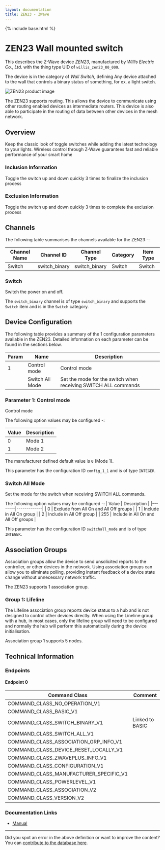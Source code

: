 ```yaml
---
layout: documentation
title: ZEN23 - ZWave
---
```


{% include base.html %}

# ZEN23 Wall mounted switch
This describes the Z-Wave device *ZEN23*, manufactured by *Willis Electric Co., Ltd.* with the thing type UID of ```willis_zen23_00_000```.

The device is in the category of *Wall Switch*, defining Any device attached to the wall that controls a binary status of something, for ex. a light switch.

![ZEN23 product image](https://opensmarthouse.org/zwavedatabase/539/image/)


The ZEN23 supports routing. This allows the device to communicate using other routing enabled devices as intermediate routers.  This device is also able to participate in the routing of data between other devices in the mesh network.

## Overview

Keep the classic look of toggle switches while adding the latest technology to your lights. Wireless control through Z-Wave guarantees fast and reliable performance of your smart home

### Inclusion Information

Toggle the switch up and down quickly 3 times to finalize the inclusion process

### Exclusion Information

Toggle the switch up and down quickly 3 times to complete the exclusion process

## Channels

The following table summarises the channels available for the ZEN23 -:

| Channel Name | Channel ID | Channel Type | Category | Item Type |
|--------------|------------|--------------|----------|-----------|
| Switch | switch_binary | switch_binary | Switch | Switch | 

### Switch
Switch the power on and off.

The ```switch_binary``` channel is of type ```switch_binary``` and supports the ```Switch``` item and is in the ```Switch``` category.



## Device Configuration

The following table provides a summary of the 1 configuration parameters available in the ZEN23.
Detailed information on each parameter can be found in the sections below.

| Param | Name  | Description |
|-------|-------|-------------|
| 1 | Control mode | Control mode |
|  | Switch All Mode | Set the mode for the switch when receiving SWITCH ALL commands |

### Parameter 1: Control mode

Control mode

The following option values may be configured -:

| Value  | Description |
|--------|-------------|
| 0 | Mode 1 |
| 1 | Mode 2 |

The manufacturer defined default value is ```0``` (Mode 1).

This parameter has the configuration ID ```config_1_1``` and is of type ```INTEGER```.

### Switch All Mode

Set the mode for the switch when receiving SWITCH ALL commands.

The following option values may be configured -:
| Value  | Description |
|--------|-------------|
| 0 | Exclude from All On and All Off groups |
| 1 | Include in All On group |
| 2 | Include in All Off group |
| 255 | Include in All On and All Off groups |

This parameter has the configuration ID ```switchall_mode``` and is of type ```INTEGER```.


## Association Groups

Association groups allow the device to send unsolicited reports to the controller, or other devices in the network. Using association groups can allow you to eliminate polling, providing instant feedback of a device state change without unnecessary network traffic.

The ZEN23 supports 1 association group.

### Group 1: Lifeline

The Lifeline association group reports device status to a hub and is not designed to control other devices directly. When using the Lineline group with a hub, in most cases, only the lifeline group will need to be configured and normally the hub will perform this automatically during the device initialisation.

Association group 1 supports 5 nodes.

## Technical Information

### Endpoints

#### Endpoint 0

| Command Class | Comment |
|---------------|---------|
| COMMAND_CLASS_NO_OPERATION_V1| |
| COMMAND_CLASS_BASIC_V1| |
| COMMAND_CLASS_SWITCH_BINARY_V1| Linked to BASIC|
| COMMAND_CLASS_SWITCH_ALL_V1| |
| COMMAND_CLASS_ASSOCIATION_GRP_INFO_V1| |
| COMMAND_CLASS_DEVICE_RESET_LOCALLY_V1| |
| COMMAND_CLASS_ZWAVEPLUS_INFO_V1| |
| COMMAND_CLASS_CONFIGURATION_V1| |
| COMMAND_CLASS_MANUFACTURER_SPECIFIC_V1| |
| COMMAND_CLASS_POWERLEVEL_V1| |
| COMMAND_CLASS_ASSOCIATION_V2| |
| COMMAND_CLASS_VERSION_V2| |

### Documentation Links

* [Manual](https://www.opensmarthouse.org/zwavedatabase/539/zooz-z-wave-plus-on-off-toggle-switch-zen23-manual.pdf)

---

Did you spot an error in the above definition or want to improve the content?
You can [contribute to the database here](https://www.opensmarthouse.org/zwavedatabase/539).
